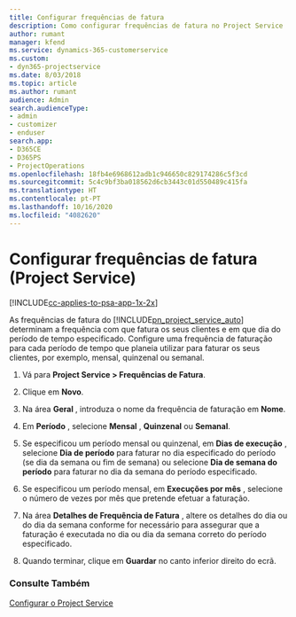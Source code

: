 ```yaml
---
title: Configurar frequências de fatura
description: Como configurar frequências de fatura no Project Service
author: rumant
manager: kfend
ms.service: dynamics-365-customerservice
ms.custom:
- dyn365-projectservice
ms.date: 8/03/2018
ms.topic: article
ms.author: rumant
audience: Admin
search.audienceType:
- admin
- customizer
- enduser
search.app:
- D365CE
- D365PS
- ProjectOperations
ms.openlocfilehash: 18fb4e6968612adb1c946650c829174286c5f3cd
ms.sourcegitcommit: 5c4c9bf3ba018562d6cb3443c01d550489c415fa
ms.translationtype: HT
ms.contentlocale: pt-PT
ms.lasthandoff: 10/16/2020
ms.locfileid: "4082620"
---
```

# <a name="set-up-invoice-frequencies-project-service"></a>Configurar frequências de fatura (Project Service)

[!INCLUDE[cc-applies-to-psa-app-1x-2x](../includes/cc-applies-to-psa-app-1x-2x.md)]

As frequências de fatura do [!INCLUDE[pn_project_service_auto](../includes/pn-project-service-auto.md)] determinam a frequência com que fatura os seus clientes e em que dia do período de tempo especificado. Configure uma frequência de faturação para cada período de tempo que planeia utilizar para faturar os seus clientes, por exemplo, mensal, quinzenal ou semanal.  
  
1.  Vá para **Project Service > Frequências de Fatura**.  
  
2.  Clique em **Novo**.  
  
3.  Na área **Geral** , introduza o nome da frequência de faturação em **Nome**.  
  
4.  Em **Período** , selecione **Mensal** , **Quinzenal** ou **Semanal**.  
  
5.  Se especificou um período mensal ou quinzenal, em **Dias de execução** , selecione **Dia de período** para faturar no dia especificado do período (se dia da semana ou fim de semana) ou selecione **Dia de semana do período** para faturar no dia da semana do período especificado.  
  
6.  Se especificou um período mensal, em **Execuções por mês** , selecione o número de vezes por mês que pretende efetuar a faturação.  
  
7.  Na área **Detalhes de Frequência de Fatura** , altere os detalhes do dia ou do dia da semana conforme for necessário para assegurar que a faturação é executada no dia ou dia da semana correto do período especificado.  
  
8.  Quando terminar, clique em **Guardar** no canto inferior direito do ecrã.  
  
### <a name="see-also"></a>Consulte Também  
 [Configurar o Project Service](../psa/configure.md)
